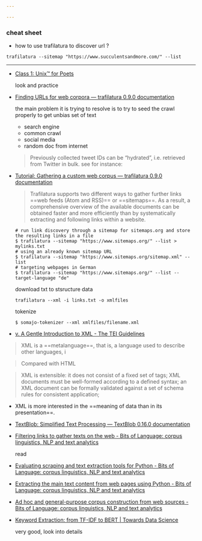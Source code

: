 ```yaml
---

---
```


### cheat sheet

* how to use trafilatura to discover url ?

```
trafilatura --sitemap "https://www.succulentsandmore.com/" --list

```


***
* [Class 1: Unix™ for Poets](https://ftyers.github.io/079-osnov-programm/classes/01.html)

	look and practice
	
	
* [Finding URLs for web corpora — trafilatura 0.9.0 documentation](https://trafilatura.readthedocs.io/en/latest/sources.html)

	the main problem it is trying to resolve  is to try to seed the crawl properly to get unbias set of text
	
	* search engine
	* common crawl
	* social media
	* random doc from internet
	
	> Previously collected tweet IDs can be “hydrated”, i.e. retrieved from Twitter in bulk. see for instance:

* [Tutorial: Gathering a custom web corpus — trafilatura 0.9.0 documentation](https://trafilatura.readthedocs.io/en/latest/tutorial0.html)

	 > Trafilatura supports two different ways to gather further links ==web feeds (Atom and RSS)== or ==sitemaps==. As a result, a comprehensive overview of the available documents can be obtained faster and more efficiently than by systematically extracting and following links within a website.

	```
	# run link discovery through a sitemap for sitemaps.org and store the resulting links in a file
	$ trafilatura --sitemap "https://www.sitemaps.org/" --list > mylinks.txt
	# using an already known sitemap URL
	$ trafilatura --sitemap "https://www.sitemaps.org/sitemap.xml" --list
	# targeting webpages in German
	$ trafilatura --sitemap "https://www.sitemaps.org/" --list --target-language "de"
	```

	download txt to stsructure data
	
	```
	trafilatura --xml -i links.txt -o xmlfiles
	
	```
	
	tokenize
	
	```
	$ somajo-tokenizer --xml xmlfiles/filename.xml
	
	```
	
* [v. A Gentle Introduction to XML - The TEI Guidelines](https://tei-c.org/release/doc/tei-p5-doc/en/html/SG.html)

> XML is a ==metalanguage==, that is, a language used to describe other languages, i

> Compared with HTML

> XML is extensible: it does not consist of a fixed set of tags;
> XML documents must be well-formed according to a defined syntax;
an XML document can be formally validated against a set of schema rules for consistent application;
* XML is more interested in the ==meaning of data than in its presentation==.

* [TextBlob: Simplified Text Processing — TextBlob 0.16.0 documentation](https://textblob.readthedocs.io/en/dev/)



	
* [Filtering links to gather texts on the web - Bits of Language: corpus linguistics, NLP and text analytics](https://adrien.barbaresi.eu/blog/link-filtering-courlan-python.html)

	read
	
	
* [Evaluating scraping and text extraction tools for Python - Bits of Language: corpus linguistics, NLP and text analytics](https://adrien.barbaresi.eu/blog/evaluating-text-extraction-python.html)

* [Extracting the main text content from web pages using Python - Bits of Language: corpus linguistics, NLP and text analytics](https://adrien.barbaresi.eu/blog/trafilatura-main-text-content-python.html)

* [Ad hoc and general-purpose corpus construction from web sources - Bits of Language: corpus linguistics, NLP and text analytics](https://adrien.barbaresi.eu/blog/web-corpus-construction-phd-thesis.html)


* [Keyword Extraction: from TF-IDF to BERT | Towards Data Science](https://towardsdatascience.com/keyword-extraction-python-tf-idf-textrank-topicrank-yake-bert-7405d51cd839)

	very good, look into details